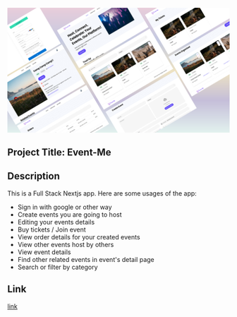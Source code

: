 ![Event-Me](/public/assets/images/showcase_eventme.png)

## Project Title: Event-Me

## Description
This is a Full Stack Nextjs app.
Here are some usages of the app:
- Sign in with google or other way
- Create events you are going to host
- Editing your events details
- Buy tickets / Join event
- View order details for your created events
- View other events host by others
- View event details
- Find other related events in event's detail page
- Search or filter by category

## Link
[link](https://event-me.vercel.app/)